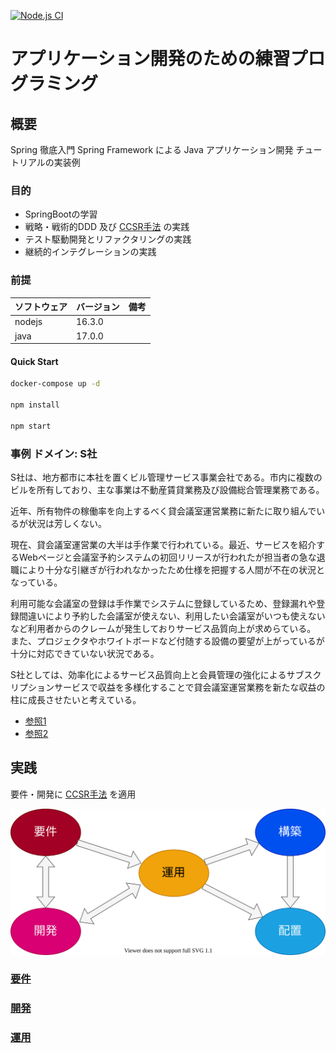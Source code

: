 [![Node.js CI](https://github.com/k2works/application_programing_excercise_2022/actions/workflows/node.js.yml/badge.svg)](https://github.com/k2works/application_programing_excercise_2022/actions/workflows/node.js.yml)

# アプリケーション開発のための練習プログラミング

## 概要

Spring 徹底入門 Spring Framework による Java アプリケーション開発 チュートリアルの実装例

### 目的

- SpringBootの学習
- 戦略・戦術的DDD 及び [CCSR手法](https://masuda220.hatenablog.com/entry/2020/05/27/103750) の実践
- テスト駆動開発とリファクタリングの実践
- 継続的インテグレーションの実践

### 前提

| ソフトウェア | バージョン  | 備考 |
|:-------|:-------| :--- |
| nodejs | 16.3.0 |      |
| java   | 17.0.0 |      |

#### Quick Start

```bash
docker-compose up -d 

npm install

npm start
```

### 事例 ドメイン: S社

S社は、地方都市に本社を置くビル管理サービス事業会社である。市内に複数のビルを所有しており、主な事業は不動産賃貸業務及び設備総合管理業務である。

近年、所有物件の稼働率を向上するべく貸会議室運営業務に新たに取り組んでいるが状況は芳しくない。

現在、貸会議室運営業の大半は手作業で行われている。最近、サービスを紹介するWebページと会議室予約システムの初回リリースが行われたが担当者の急な退職により十分な引継ぎが行われなかったため仕様を把握する人間が不在の状況となっている。

利用可能な会議室の登録は手作業でシステムに登録しているため、登録漏れや登録間違いにより予約した会議室が使えない、利用したい会議室がいつも使えないなど利用者からのクレームが発生しておりサービス品質向上が求めらている。
また、プロジェクタやホワイトボードなど付随する設備の要望が上がっているが十分に対応できていない状況である。

S社としては、効率化によるサービス品質向上と会員管理の強化によるサブスクリプションサービスで収益を多様化することで貸会議室運営業務を新たな収益の柱に成長させたいと考えている。

- [参照1](https://www.saycogroup.co.jp/company/about/)
- [参照2](https://www.ekimaekaigi.com/)

## 実践

要件・開発に [CCSR手法](https://masuda220.hatenablog.com/entry/2020/05/27/103750) を適用

![](./docs/images/life_cycle.drawio.svg)

### [要件](./docs/index.adoc)

### [開発](./docs/index.adoc)

### [運用](./docs/index.adoc)
